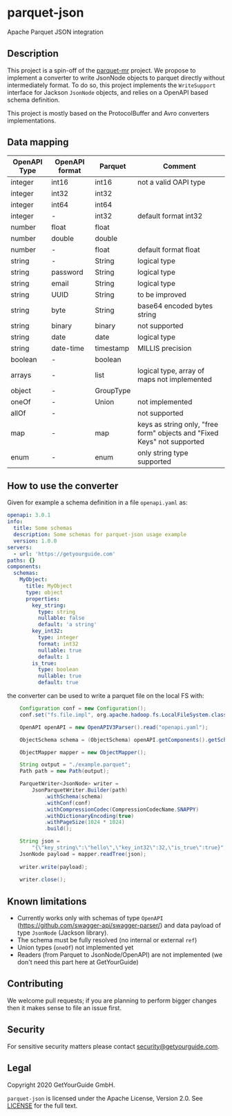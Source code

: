 # parquet-json
Apache Parquet JSON integration

## Description

This project is a spin-off of the [parquet-mr](https://github.com/apache/parquet-mr) project.
We propose to implement a converter to write JsonNode objects to parquet directly without
intermediately format. To do so, this project implements the `WriteSupport` interface for Jackson
`JsonNode` objects, and relies on a OpenAPI based schema definition.

This project is mostly based on the ProtocolBuffer and Avro converters implementations.

## Data mapping

| OpenAPI Type | OpenAPI format | Parquet   | Comment                    |
|--------------|----------------|-----------|----------------------------|
| integer      | int16          | int16     | not a valid OAPI type      |
| integer      | int32          | int32     |                            |
| integer      | int64          | int64     |                            |
| integer      | -              | int32     | default format int32       |
| number       | float          | float     |                            |
| number       | double         | double    |                            |
| number       | -              | float     | default format float       |
| string       | -              | String    | logical type               |
| string       | password       | String    | logical type               |
| string       | email          | String    | logical type               |
| string       | UUID           | String    | to be improved             |
| string       | byte           | String    | base64 encoded bytes string|
| string       | binary         | binary    | not supported              |
| string       | date           | date      | logical type               |
| string       | date-time      | timestamp | MILLIS precision           |
| boolean      | -              | boolean   |                            |
| arrays       | -              | list      | logical type, array of maps not implemented|
| object       | -              | GroupType |                            |
| oneOf        | -              | Union     | not implemented            |
| allOf        | -              |           | not supported              |
| map          | -              | map       | keys as string only, "free form" objects and "Fixed Keys" not supported         |
| enum         | -              | enum      | only string type supported |

## How to use the converter

Given for example a schema definition in a file `openapi.yaml` as:

```yaml
openapi: 3.0.1
info:
  title: Some schemas
  description: Some schemas for parquet-json usage example
  version: 1.0.0
servers:
  - url: 'https://getyourguide.com'
paths: {}
components:
  schemas:
    MyObject:
      title: MyObject
      type: object
      properties:
        key_string:
          type: string
          nullable: false
          default: 'a string'
        key_int32:
          type: integer
          format: int32
          nullable: true
          default: 1
        is_true:
          type: boolean
          nullable: true
          default: true
```

the converter can be used to write a parquet file on the local FS with:

```java
    Configuration conf = new Configuration();
    conf.set("fs.file.impl", org.apache.hadoop.fs.LocalFileSystem.class.getName());

    OpenAPI openAPI = new OpenAPIV3Parser().read("openapi.yaml");

    ObjectSchema schema = (ObjectSchema) openAPI.getComponents().getSchemas().get("MyObject");

    ObjectMapper mapper = new ObjectMapper();

    String output = "./example.parquet";
    Path path = new Path(output);

    ParquetWriter<JsonNode> writer =
        JsonParquetWriter.Builder(path)
            .withSchema(schema)
            .withConf(conf)
            .withCompressionCodec(CompressionCodecName.SNAPPY)
            .withDictionaryEncoding(true)
            .withPageSize(1024 * 1024)
            .build();

    String json =
        "{\"key_string\":\"hello\",\"key_int32\":32,\"is_true\":true}";
    JsonNode payload = mapper.readTree(json);
    
    writer.write(payload);
    
    writer.close();
```

## Known limitations

- Currently works only with schemas of type `OpenAPI` (https://github.com/swagger-api/swagger-parser/) and data payload of type `JsonNode` (Jackson library).
- The schema must be fully resolved (no internal or external `ref`)
- Union types (`oneOf`) not implemented yet
- Readers (from Parquet to JsonNode/OpenAPI) are not implemented (we don't need this part here at GetYourGuide)

## Contributing

We welcome pull requests; if you are planning to perform bigger changes then it makes sense to file an issue first.

## Security
For sensitive security matters please contact [security@getyourguide.com](mailto:security@getyourguide.com).

## Legal
Copyright 2020 GetYourGuide GmbH.

`parquet-json` is licensed under the Apache License, Version 2.0. See [LICENSE](LICENSE) for the full text.
